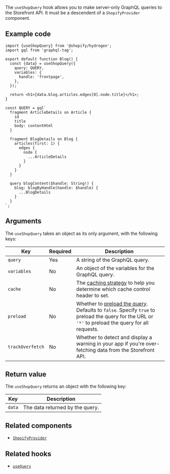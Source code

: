 <!-- This file is generated from source code in the Shopify/hydrogen repo. Edit the files in /packages/hydrogen/src/hooks/useShopQuery and run 'yarn generate-docs' at the root of this repo. For more information, refer to https://github.com/Shopify/shopify-dev/blob/main/content/internal/operations/reference-docs/hydrogen.md. -->

The `useShopQuery` hook allows you to make server-only GraphQL queries to the Storefront API. It must be a descendent of a `ShopifyProvider` component.

## Example code

```tsx
import {useShopQuery} from '@shopify/hydrogen';
import gql from 'graphql-tag';

export default function Blog() {
  const {data} = useShopQuery({
    query: QUERY,
    variables: {
      handle: 'frontpage',
    },
  });

  return <h1>{data.blog.articles.edges[0].node.title}</h1>;
}

const QUERY = gql`
  fragment ArticleDetails on Article {
    id
    title
    body: contentHtml
  }

  fragment BlogDetails on Blog {
    articles(first: 1) {
      edges {
        node {
          ...ArticleDetails
        }
      }
    }
  }

  query blogContent($handle: String!) {
    blog: blogByHandle(handle: $handle) {
      ...BlogDetails
    }
  }
`;
```

## Arguments

The `useShopQuery` takes an object as its only argument, with the following keys:

| Key              | Required | Description                                                                                                                                                                                                    |
| ---------------- | -------- | -------------------------------------------------------------------------------------------------------------------------------------------------------------------------------------------------------------- |
| `query`          | Yes      | A string of the GraphQL query.                                                                                                                                                                                 |
| `variables`      | No       | An object of the variables for the GraphQL query.                                                                                                                                                              |
| `cache`          | No       | The [caching strategy](/custom-storefronts/hydrogen/framework/cache#caching-strategies) to help you determine which cache control header to set.                                                               |
| `preload`        | No       | Whether to [preload the query](/custom-storefronts/hydrogen/framework/preloaded-queries). Defaults to `false`. Specify `true` to preload the query for the URL or `'*'` to preload the query for all requests. |
| `trackOverfetch` | No       | Whether to detect and display a warning in your app if you're over-fetching data from the Storefront API.                                                                                                      |

## Return value

The `useShopQuery` returns an object with the following key:

| Key    | Description                     |
| ------ | ------------------------------- |
| `data` | The data returned by the query. |

## Related components

- [`ShopifyProvider`](/api/hydrogen/components/global/shopifyprovider)

## Related hooks

- [`useQuery`](/api/hydrogen/hooks/global/usequery)
